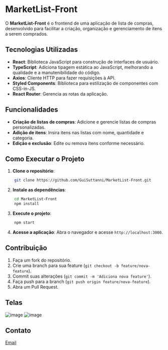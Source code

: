 # MarketList-Front

O **MarketList-Front** é o frontend de uma aplicação de lista de compras, desenvolvido para facilitar a criação, organização e gerenciamento de itens a serem comprados.

## Tecnologias Utilizadas

- **React**: Biblioteca JavaScript para construção de interfaces de usuário.
- **TypeScript**: Adiciona tipagem estática ao JavaScript, melhorando a qualidade e a manutenibilidade do código.
- **Axios**: Cliente HTTP para fazer requisições à API.
- **Styled Components**: Biblioteca para estilização de componentes com CSS-in-JS.
- **React Router**: Gerencia as rotas da aplicação.

## Funcionalidades

- **Criação de listas de compras**: Adicione e gerencie listas de compras personalizadas.
- **Adição de itens**: Insira itens nas listas com nome, quantidade e categoria.
- **Edição e exclusão**: Edite ou remova itens conforme necessário.

## Como Executar o Projeto

1. **Clone o repositório**:
```bash
    git clone https://github.com/GuiSuttanni/MarketList-Front.git
```
2. **Instale as dependências**:
```bash
    cd MarketList-Front
    npm install
```
3. **Execute o projeto**:
```bash
    npm start
```
4. **Acesse a aplicação**:
Abra o navegador e acesse `http://localhost:3000`.

## Contribuição
1. Faça um fork do repositório.
2. Crie uma branch para sua feature (`git checkout -b feature/nova-feature`).
3. Commit suas alterações (`git commit -m 'Adiciona nova feature'`).
4. Faça push para a branch (`git push origin feature/nova-feature`).
5. Abra um Pull Request.

## Telas
   ![image](https://github.com/user-attachments/assets/8aa08d64-25d8-4e57-af7c-eaa5df8d6fb1)
   ![image](https://github.com/user-attachments/assets/fc04d9d1-e8ab-4363-b3b4-567bb681e976)

## Contato
[Email](mailto:guilhermesuttanni@gmail.com)
